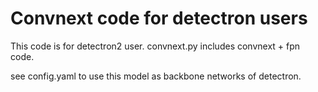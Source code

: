 # Convnext code for detectron users

This code is for detectron2 user.
convnext.py includes convnext + fpn code.

see config.yaml to use this model as backbone networks of detectron.

